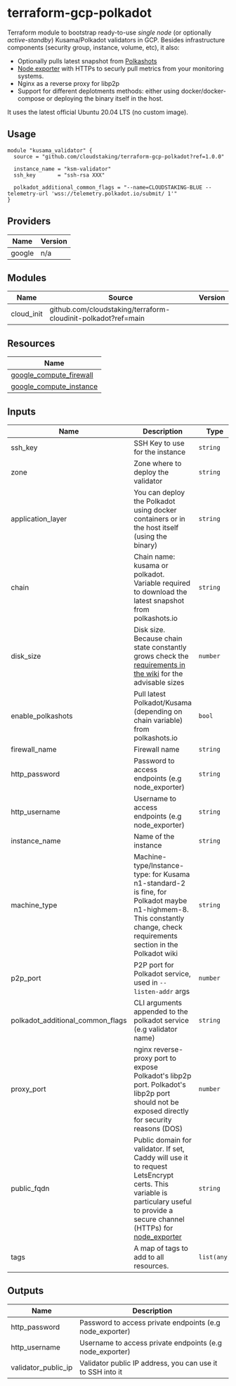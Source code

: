 # terraform-gcp-polkadot

Terraform module to bootstrap ready-to-use _single node_ (or optionally _active-standby_) Kusama/Polkadot validators in GCP. Besides infrastructure components (security group, instance, volume, etc), it also:

- Optionally pulls latest snapshot from [Polkashots](https://polkashots.io)
- [Node exporter](https://github.com/prometheus/node_exporter) with HTTPs to securly pull metrics from your monitoring systems.
- Nginx as a reverse proxy for libp2p
- Support for different deplotments methods: either using docker/docker-compose or deploying the binary itself in the host.

It uses the latest official Ubuntu 20.04 LTS (no custom image). 


## Usage

```hcl
module "kusama_validator" {
  source = "github.com/cloudstaking/terraform-gcp-polkadot?ref=1.0.0"

  instance_name = "ksm-validator"
  ssh_key       = "ssh-rsa XXX"
  
  polkadot_additional_common_flags = "--name=CLOUDSTAKING-BLUE --telemetry-url 'wss://telemetry.polkadot.io/submit/ 1'"
}
```

<!-- BEGINNING OF PRE-COMMIT-TERRAFORM DOCS HOOK -->
## Providers

| Name | Version |
|------|---------|
| google | n/a |

## Modules

| Name | Source | Version |
|------|--------|---------|
| cloud_init | github.com/cloudstaking/terraform-cloudinit-polkadot?ref=main |  |

## Resources

| Name |
|------|
| [google_compute_firewall](https://registry.terraform.io/providers/hashicorp/google/latest/docs/resources/compute_firewall) |
| [google_compute_instance](https://registry.terraform.io/providers/hashicorp/google/latest/docs/resources/compute_instance) |

## Inputs

| Name | Description | Type | Default | Required |
|------|-------------|------|---------|:--------:|
| ssh\_key | SSH Key to use for the instance | `string` | n/a | yes |
| zone | Zone where to deploy the validator | `string` | n/a | yes |
| application\_layer | You can deploy the Polkadot using docker containers or in the host itself (using the binary) | `string` | `"host"` | no |
| chain | Chain name: kusama or polkadot. Variable required to download the latest snapshot from polkashots.io | `string` | `"kusama"` | no |
| disk\_size | Disk size. Because chain state constantly grows check the [requirements in the wiki](https://guide.kusama.network/docs/en/mirror-maintain-guides-how-to-validate-kusama) for the advisable sizes | `number` | `200` | no |
| enable\_polkashots | Pull latest Polkadot/Kusama (depending on chain variable) from polkashots.io | `bool` | `false` | no |
| firewall\_name | Firewall name | `string` | `""` | no |
| http\_password | Password to access endpoints (e.g node\_exporter) | `string` | `""` | no |
| http\_username | Username to access endpoints (e.g node\_exporter) | `string` | `""` | no |
| instance\_name | Name of the instance | `string` | `"validator"` | no |
| machine\_type | Machine-type/Instance-type: for Kusama n1-standard-2 is fine, for Polkadot maybe n1-highmem-8. This constantly change, check requirements section in the Polkadot wiki | `string` | `"n1-standard-2"` | no |
| p2p\_port | P2P port for Polkadot service, used in `--listen-addr` args | `number` | `30333` | no |
| polkadot\_additional\_common\_flags | CLI arguments appended to the polkadot service (e.g validator name) | `string` | `""` | no |
| proxy\_port | nginx reverse-proxy port to expose Polkadot's libp2p port. Polkadot's libp2p port should not be exposed directly for security reasons (DOS) | `number` | `80` | no |
| public\_fqdn | Public domain for validator. If set, Caddy will use it to request LetsEncrypt certs. This variable is particulary useful to provide a secure channel (HTTPs) for [node\_exporter](https://github.com/prometheus/node_exporter) | `string` | `""` | no |
| tags | A map of tags to add to all resources. | `list(any)` | `[]` | no |

## Outputs

| Name | Description |
|------|-------------|
| http\_password | Password to access private endpoints (e.g node\_exporter) |
| http\_username | Username to access private endpoints (e.g node\_exporter) |
| validator\_public\_ip | Validator public IP address, you can use it to SSH into it |
<!-- END OF PRE-COMMIT-TERRAFORM DOCS HOOK -->
